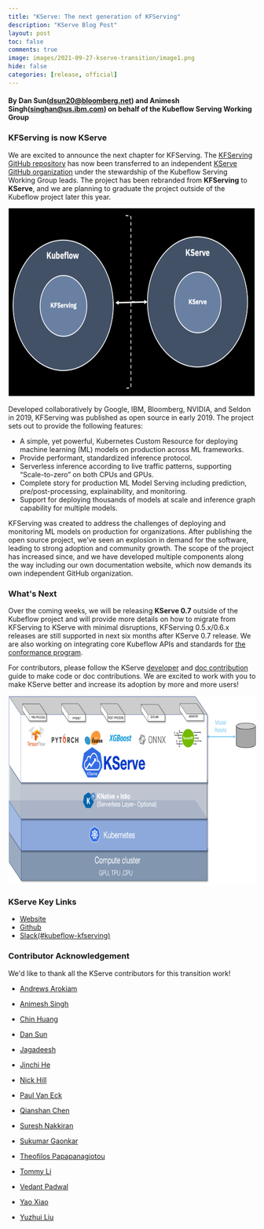 ```yaml
---
title: "KServe: The next generation of KFServing"
description: "KServe Blog Post"
layout: post
toc: false
comments: true
image: images/2021-09-27-kserve-transition/image1.png
hide: false
categories: [release, official]
---
```


#### By **Dan Sun(dsun20@bloomberg.net)** and **Animesh Singh(singhan@us.ibm.com)** on behalf of the Kubeflow Serving Working Group

### **KFServing is now KServe**
We are excited to announce the next chapter for KFServing.
The [<u>KFServing GitHub repository</u>](https://github.com/kubeflow/kfserving) has now been transferred to an 
independent [<u>KServe GitHub organization</u>](https://github.com/kserve/kserve) under the stewardship of the Kubeflow Serving Working Group leads. 
The project has been rebranded from **KFServing** to **KServe**, and we are planning to graduate the project outside of the Kubeflow project later this year.

<img src="/images/2021-09-27-kfserving-transition/image1.png" style="width:6.5in;height:4in" />

Developed collaboratively by Google, IBM, Bloomberg, NVIDIA, and Seldon in 2019, KFServing was published as open source in early 2019. 
The project sets out to provide the following features:
- A simple, yet powerful, Kubernetes Custom Resource for deploying machine learning (ML) models on production across ML frameworks.
- Provide performant, standardized inference protocol.
- Serverless inference according to live traffic patterns, supporting “Scale-to-zero” on both CPUs and GPUs.
- Complete story for production ML Model Serving including prediction, pre/post-processing, explainability, and monitoring.
- Support for deploying thousands of models at scale and inference graph capability for multiple models.

KFServing was created to address the challenges of deploying and monitoring ML models on production for organizations.
After publishing the open source project, we’ve seen an explosion in demand for the software, leading to strong adoption and community growth.
The scope of the project has increased since, and we have developed multiple components along the way including our own documentation website,
which now demands its own independent GitHub organization.

### **What's Next**

Over the coming weeks, we will be releasing **KServe 0.7** outside of the Kubeflow project and will provide more details on how to migrate from KFServing to KServe with minimal disruptions,
KFServing 0.5.x/0.6.x releases are still supported in next six months after KServe 0.7 release. We are also working on integrating core Kubeflow APIs and standards for 
[the conformance program](https://docs.google.com/document/d/1a9ufoe_6DB1eSjpE9eK5nRBoH3ItoSkbPfxRA0AjPIc). 


For contributors, please follow the KServe [developer](https://github.com/kserve/website/blob/main/docs/developer/developer.md) and 
[doc contribution](https://github.com/kserve/website/blob/main/docs/help/contributor/mkdocs-contributor-guide.md) guide to make code or doc contributions.
We are excited to work with you to make KServe better and increase its adoption by more and more users!

<img src="/images/2021-09-27-kfserving-transition/kserve.png" style="width:8in;height:4in" />

### **KServe Key Links**
- [<u>Website</u>](https://kserve.github.io/website/)
- [<u>Github</u>](https://github.com/kserve/kserve/)
- [<u>Slack(#kubeflow-kfserving)</u>](https://kubeflow.slack.com/join/shared_invite/zt-n73pfj05-l206djXlXk5qdQKs4o1Zkg#/) 

### **Contributor Acknowledgement**

We'd like to thank all the KServe contributors for this transition work!

-   [Andrews Arokiam](https://github.com/andyi2it)

-   [Animesh Singh](https://github.com/animeshsingh)

-   [Chin Huang](https://github.com/chinhuang007)

-   [Dan Sun](http://github.com/yuzisun)

-   [Jagadeesh](https://github.com/jagadeeshi2i)

-   [Jinchi He](https://github.com/jinchihe)

-   [Nick Hill](https://github.com/njhill)

-   [Paul Van Eck](https://github.com/pvaneck)

-   [Qianshan Chen](https://github.com/Iamlovingit)

-   [Suresh Nakkiran](https://github.com/Suresh-Nakkeran)

-   [Sukumar Gaonkar](https://github.com/sukumargaonkar)

-   [Theofilos Papapanagiotou](https://github.com/theofpa)

-   [Tommy Li](https://github.com/Tomcli)

-   [Vedant Padwal](https://github.com/js-ts)

-   [Yao Xiao](https://github.com/PatrickXYS)

-   [Yuzhui Liu](https://github.com/yuzliu)

